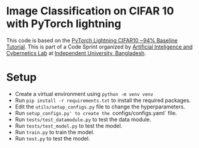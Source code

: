# Image Classification on CIFAR 10 with PyTorch lightning

This code is based on the [PyTorch Lightning CIFAR10 ~94% Baseline Tutorial](https://pytorchlightning.github.io/lightning-tutorials/notebooks/lightning_examples/cifar10-baseline.html). This is part of a Code Sprint organized by [Artificial Inteligence and Cybernetics Lab](https://agencylab.github.io/) at [Independent University, Bangladesh](http://www.iub.edu.bd/). 

# Setup
 - Create a virtual environment using `python -m venv venv`
 - Run `pip install -r requirements.txt` to install the required packages.
 - Edit the `utils/setup_configs.py` file to change the hyperparameters.
 - Run `setup_configs.py' to create the `configs/configs.yaml` file.
 - Run `tests/test_datamodule.py` to test the data module.
 - Run `tests/test_model.py` to test the model.
 - Run `train.py` to train the model.
 - Run `test.py` to test the model.